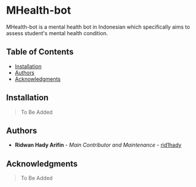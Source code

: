 # MHealth-bot

MHealth-bot is a mental health bot in Indonesian which specifically aims to assess student's mental health condition.

## Table of Contents

  - [Installation](#installation)
  - [Authors](#authors)
  - [Acknowledgments](#acknowledgments)

## Installation

> To Be Added
## Authors

  - **Ridwan Hady Arifin** - *Main Contributor and Maintenance* -
    [rid1hady](https://github.com/rid1hady)

## Acknowledgments

> To Be Added
